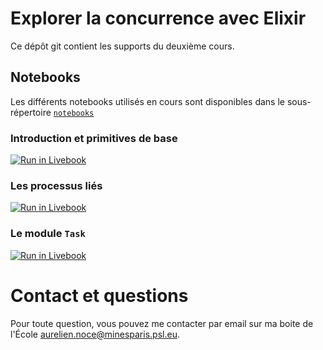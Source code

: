 # Explorer la concurrence avec Elixir

Ce dépôt git contient les supports du deuxième cours.

## Notebooks

Les différents notebooks utilisés en cours sont disponibles dans le sous-répertoire [`notebooks`](./notebooks/)

### Introduction et primitives de base

[![Run in Livebook](https://livebook.dev/badge/v1/blue.svg)](https://livebook.dev/run?url=https%3A%2F%2Fgithub.com%2Fushu%2Felixir-course%2Fblob%2Fmain%2F2-elixir-concurrency%2Fnotebooks%2F1-intro-to-concurrency.livemd)

### Les processus liés

[![Run in Livebook](https://livebook.dev/badge/v1/blue.svg)](https://livebook.dev/run?url=https%3A%2F%2Fgithub.com%2Fushu%2Felixir-course%2Fblob%2Fmain%2F2-elixir-concurrency%2Fnotebooks%2F2-process-relations.livemd)

### Le module `Task`

[![Run in Livebook](https://livebook.dev/badge/v1/blue.svg)](https://livebook.dev/run?url=https%3A%2F%2Fgithub.com%2Fushu%2Felixir-course%2Fblob%2Fmain%2F2-elixir-concurrency%2Fnotebooks%2F3-le-module-task.livemd)

# Contact et questions

Pour toute question, vous pouvez me contacter par email sur ma boite de l'École [aurelien.noce@minesparis.psl.eu](mailto:aurelien.noce@minesparis.psl.eu).

[Deckset]: https://www.deckset.com
